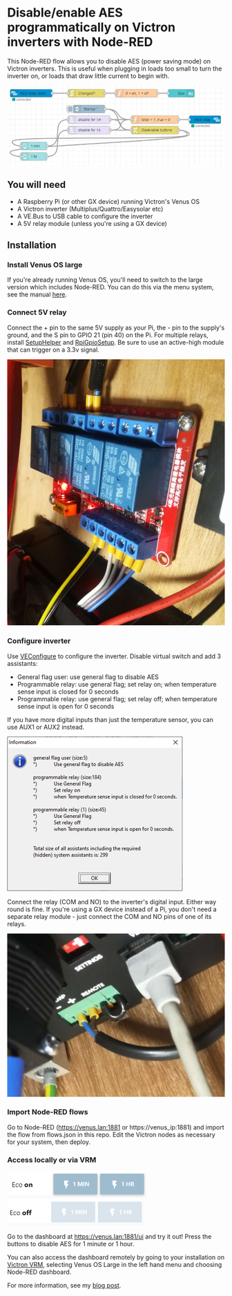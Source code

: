 # Disable/enable AES programmatically on Victron inverters with Node-RED

This Node-RED flow allows you to disable AES (power saving mode) on Victron inverters. This is useful when plugging in loads too small to turn the inverter on, or loads that draw little current to begin with.

![Node-RED flow](docs/flow.PNG)

## You will need

* A Raspberry Pi (or other GX device) running Victron's Venus OS
* A Victron inverter (Multiplus/Quattro/Easysolar etc)
* A VE.Bus to USB cable to configure the inverter
* A 5V relay module (unless you're using a GX device)

## Installation

### Install Venus OS large

If you're already running Venus OS, you'll need to switch to the large version which includes Node-RED. You can do this via the menu system, see the manual [here](https://www.victronenergy.com/live/venus-os:large).

### Connect 5V relay

Connect the + pin to the same 5V supply as your Pi, the - pin to the supply's ground, and the S pin to GPIO 21 (pin 40) on the Pi. For multiple relays, install [SetupHelper](https://github.com/kwindrem/SetupHelper) and [RpiGpioSetup](https://github.com/kwindrem/RpiGpioSetup). Be sure to use an active-high module that can trigger on a 3.3v signal.

![Relay module connection](docs/relays.jpg)

### Configure inverter

Use [VEConfigure](https://www.victronenergy.com/support-and-downloads/software) to configure the inverter. Disable virtual switch and add 3 assistants:

* General flag user: use general flag to disable AES
* Programmable relay: use general flag; set relay on; when temperature sense input is closed for 0 seconds
* Programmable relay: use general flag; set relay off; when temperature sense input is open for 0 seconds

If you have more digital inputs than just the temperature sensor, you can use AUX1 or AUX2 instead.

![Assistant config](docs/assistants.PNG)

Connect the relay (COM and NO) to the inverter's digital input. Either way round is fine. If you're using a GX device instead of a Pi, you don't need a separate relay module - just connect the COM and NO pins of one of its relays.

![Temp sensor connection](docs/temp_input.jpg)

### Import Node-RED flows

Go to Node-RED (https://venus.lan:1881 or https://venus_ip:1881) and import the flow from flows.json in this repo. Edit the Victron nodes as necessary for your system, then deploy.

### Access locally or via VRM

![Dashboard view](docs/dashboard.PNG)
![Dashboard view](docs/dashboard-off.PNG)

Go to the dashboard at https://venus.lan:1881/ui and try it out! Press the buttons to disable AES for 1 minute or 1 hour.

You can also access the dashboard remotely by going to your installation on [Victron VRM](https://vrm.victronenergy.com), selecting Venus OS Large in the left hand menu and choosing Node-RED dashboard.

For more information, see my [blog post](https://asdfghjkl.me.uk/blog/multiplus-aes-node-red).
